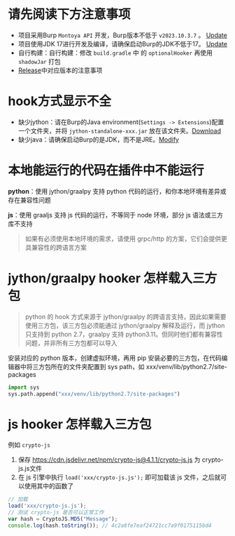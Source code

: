 # 请先阅读下方注意事项

- 项目采用Burp `Montoya API` 开发，Burp版本不低于 `v2023.10.3.7` 。 [Update](https://github.com/outlaws-bai/Galaxy?tab=readme-ov-file#%E5%B8%B8%E7%94%A8%E5%9C%B0%E5%9D%80)
- 项目使用JDK 17进行开发及编译，请确保启动Burp的JDK不低于17。 [Update](https://github.com/outlaws-bai/Galaxy?tab=readme-ov-file#%E5%B8%B8%E7%94%A8%E5%9C%B0%E5%9D%80)
- 自行构建：自行构建：修改 `build.gradle` 中 的 `optionalHooker` 再使用 `shadowJar` 打包
- [Release](https://github.com/outlaws-bai/Galaxy/releases)中对应版本的注意事项

# hook方式显示不全

- 缺少jython：请在Burp的Java environment(`Settings -> Extensions`)配置一个文件夹，并将 `jython-standalone-xxx.jar` 放在该文件夹。[Download](https://www.jython.org/download)
- 缺少java：请确保启动Burp的是JDK，而不是JRE。[Modify](https://github.com/outlaws-bai/Galaxy/blob/main/docs/ToJDK.md)

# 本地能运行的代码在插件中不能运行

**python**：使用 jython/graalpy 支持 python 代码的运行，和你本地环境有差异或存在兼容性问题

**js**：使用  graaljs 支持 js 代码的运行，不等同于 node 环境，部分 js 语法或三方库不支持

> 如果有必须使用本地环境的需求，请使用 grpc/http 的方案，它们会提供更具兼容性的跨语言方案

# jython/graalpy hooker 怎样载入三方包

> python 的 hook 方式来源于 jython/graalpy 的跨语言支持，因此如果需要使用三方包，该三方包必须能通过 jython/graalpy 解释及运行，而 jython 只支持到 python 2.7，graalpy 支持 python3.11。但同时他们都有兼容性问题，并非所有三方包都可以导入

安装对应的 python 版本，创建虚拟环境，再用 pip 安装必要的三方包，在代码编辑器中将三方包所在的文件夹配置到 sys path，如 xxx/venv/lib/python2.7/site-packages

```python
import sys
sys.path.append("xxx/venv/lib/python2.7/site-packages")
````

# js hooker 怎样载入三方包

例如 `crypto-js`

1. 保存 https://cdn.jsdelivr.net/npm/crypto-js@4.1.1/crypto-js.js 为 crypto-js.js文件
2. 在 js 引擎中执行 `load('xxx/crypto-js.js');` 即可加载该 js 文件，之后就可以使用其中的函数了

```js
// 加载
load('xxx/crypto-js.js');              
// 测试 crypto-js 是否可以正常工作
var hash = CryptoJS.MD5("Message");
console.log(hash.toString()); // 4c2a8fe7eaf24721cc7a9f0175115bd4       
```
